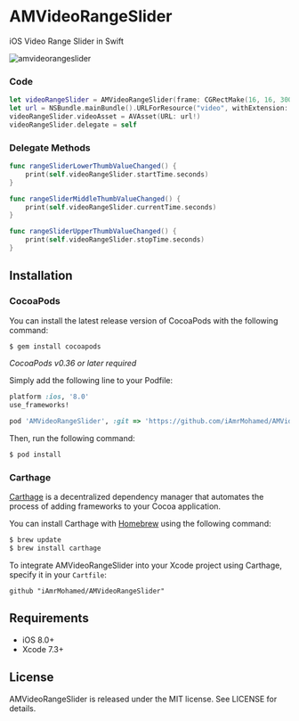 AMVideoRangeSlider
============

iOS Video Range Slider in Swift

![amvideorangeslider](https://cloud.githubusercontent.com/assets/8356318/17717975/9cac9d66-6411-11e6-8ce5-2e0a9b0f479b.gif)

### Code

```swift
let videoRangeSlider = AMVideoRangeSlider(frame: CGRectMake(16, 16, 300, 20))
let url = NSBundle.mainBundle().URLForResource("video", withExtension: "mp4")
videoRangeSlider.videoAsset = AVAsset(URL: url!)
videoRangeSlider.delegate = self
```

### Delegate Methods

```swift
func rangeSliderLowerThumbValueChanged() {
    print(self.videoRangeSlider.startTime.seconds)
}

func rangeSliderMiddleThumbValueChanged() {
    print(self.videoRangeSlider.currentTime.seconds)
}

func rangeSliderUpperThumbValueChanged() {
    print(self.videoRangeSlider.stopTime.seconds)
}
```

## Installation

### CocoaPods

You can install the latest release version of CocoaPods with the following command:

```bash
$ gem install cocoapods
```

*CocoaPods v0.36 or later required*

Simply add the following line to your Podfile:

```ruby
platform :ios, '8.0' 
use_frameworks!

pod 'AMVideoRangeSlider', :git => 'https://github.com/iAmrMohamed/AMVideoRangeSlider.git' 
```

Then, run the following command:

```bash
$ pod install
```

### Carthage

[Carthage](https://github.com/Carthage/Carthage) is a decentralized dependency manager that automates the process of adding frameworks to your Cocoa application.

You can install Carthage with [Homebrew](http://brew.sh/) using the following command:

```bash
$ brew update
$ brew install carthage
```

To integrate AMVideoRangeSlider into your Xcode project using Carthage, specify it in your `Cartfile`:

```ogdl
github "iAmrMohamed/AMVideoRangeSlider"
```

## Requirements

- iOS 8.0+
- Xcode 7.3+

## License

AMVideoRangeSlider is released under the MIT license. See LICENSE for details.
